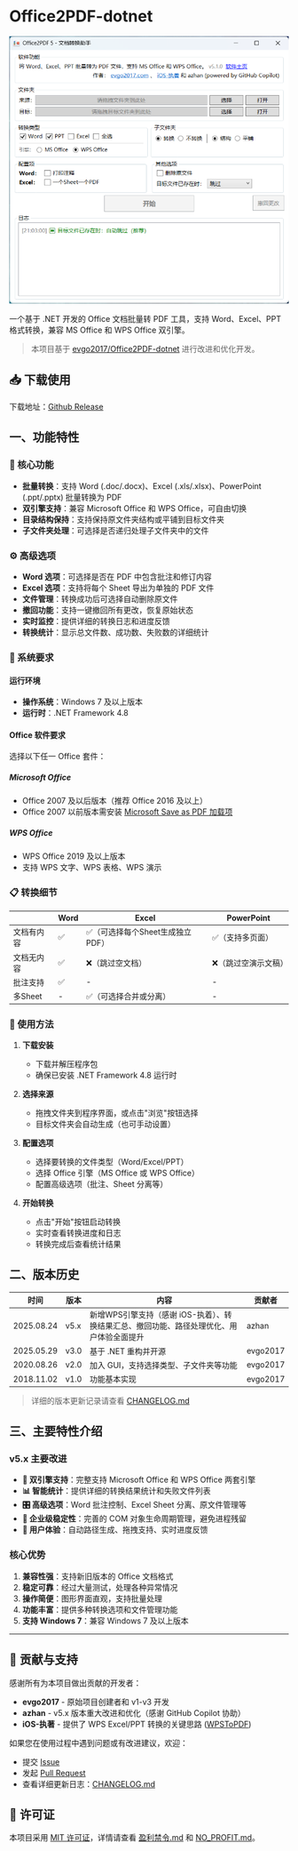 # Office2PDF-dotnet
![office2pdf_v5](./assets/office2pdf_v5.png)

一个基于 .NET 开发的 Office 文档批量转 PDF 工具，支持 Word、Excel、PPT 格式转换，兼容 MS Office 和 WPS Office 双引擎。

> 本项目基于 [evgo2017/Office2PDF-dotnet](https://github.com/evgo2017/Office2PDF-dotnet) 进行改进和优化开发。

## 📥 下载使用

下载地址：[Github Release](https://github.com/a90091343/Office2PDF-dotnet/releases)

## 一、功能特性

### 🚀 核心功能

- **批量转换**：支持 Word (.doc/.docx)、Excel (.xls/.xlsx)、PowerPoint (.ppt/.pptx) 批量转换为 PDF
- **双引擎支持**：兼容 Microsoft Office 和 WPS Office，可自由切换
- **目录结构保持**：支持保持原文件夹结构或平铺到目标文件夹
- **子文件夹处理**：可选择是否递归处理子文件夹中的文件

### ⚙️ 高级选项

- **Word 选项**：可选择是否在 PDF 中包含批注和修订内容
- **Excel 选项**：支持将每个 Sheet 导出为单独的 PDF 文件
- **文件管理**：转换成功后可选择自动删除原文件
- **撤回功能**：支持一键撤回所有更改，恢复原始状态
- **实时监控**：提供详细的转换日志和进度反馈
- **转换统计**：显示总文件数、成功数、失败数的详细统计

### 🔧 系统要求

#### 运行环境

- **操作系统**：Windows 7 及以上版本
- **运行时**：.NET Framework 4.8

#### Office 软件要求

选择以下任一 Office 套件：

##### Microsoft Office

- Office 2007 及以后版本（推荐 Office 2016 及以上）
- Office 2007 以前版本需安装 [Microsoft Save as PDF 加载项](https://www.microsoft.com/zh-cn/download/details.aspx?id=7)

##### WPS Office

- WPS Office 2019 及以上版本
- 支持 WPS 文字、WPS 表格、WPS 演示

### 📋 转换细节

|            | Word | Excel                                | PowerPoint        |
| ---------- | ---- | ------------------------------------ | ----------------- |
| 文档有内容 | ✅    | ✅（可选择每个Sheet生成独立PDF）     | ✅（支持多页面）   |
| 文档无内容 | ✅    | ❌（跳过空文档）                     | ❌（跳过空演示文稿） |
| 批注支持   | ✅    | -                                    | -                 |
| 多Sheet   | -    | ✅（可选择合并或分离）                | -                 |

### 🎯 使用方法

1. **下载安装**
   - 下载并解压程序包
   - 确保已安装 .NET Framework 4.8 运行时

2. **选择来源**
   - 拖拽文件夹到程序界面，或点击"浏览"按钮选择
   - 目标文件夹会自动生成（也可手动设置）

3. **配置选项**
   - 选择要转换的文件类型（Word/Excel/PPT）
   - 选择 Office 引擎（MS Office 或 WPS Office）
   - 配置高级选项（批注、Sheet 分离等）

4. **开始转换**
   - 点击"开始"按钮启动转换
   - 实时查看转换进度和日志
   - 转换完成后查看统计结果

## 二、版本历史

| 时间       | 版本 | 内容                                                         | 贡献者 |
| ---------- | ---- | ------------------------------------------------------------ | ------ |
| 2025.08.24 | v5.x | 新增WPS引擎支持（感谢 iOS-执着）、转换结果汇总、撤回功能、路径处理优化、用户体验全面提升 | azhan |
| 2025.05.29 | v3.0 | 基于 .NET 重构并开源                                         | evgo2017 |
| 2020.08.26 | v2.0 | 加入 GUI，支持选择类型、子文件夹等功能                       | evgo2017 |
| 2018.11.02 | v1.0 | 功能基本实现                                                 | evgo2017 |

> 详细的版本更新记录请查看 [CHANGELOG.md](./CHANGELOG.md)

## 三、主要特性介绍

### v5.x 主要改进

- **🔄 双引擎支持**：完整支持 Microsoft Office 和 WPS Office 两套引擎
- **📊 智能统计**：提供详细的转换结果统计和失败文件列表
- **🎛️ 高级选项**：Word 批注控制、Excel Sheet 分离、原文件管理等
- **💼 企业级稳定性**：完善的 COM 对象生命周期管理，避免进程残留
- **🎨 用户体验**：自动路径生成、拖拽支持、实时进度反馈

### 核心优势

1. **兼容性强**：支持新旧版本的 Office 文档格式
2. **稳定可靠**：经过大量测试，处理各种异常情况
3. **操作简便**：图形界面直观，支持批量处理
4. **功能丰富**：提供多种转换选项和文件管理功能
5. **支持 Windows 7**：兼容 Windows 7 及以上版本

---

## 💝 贡献与支持

感谢所有为本项目做出贡献的开发者：

- **evgo2017** - 原始项目创建者和 v1-v3 开发
- **azhan** - v5.x 版本重大改进和优化（感谢 GitHub Copilot 协助）
- **iOS-执著** - 提供了 WPS Excel/PPT 转换的关键思路 ([WPSToPDF](https://gitee.com/BudStudio/WPSToPDF))

如果您在使用过程中遇到问题或有改进建议，欢迎：

- 提交 [Issue](https://github.com/a90091343/Office2PDF-dotnet/issues)
- 发起 [Pull Request](https://github.com/a90091343/Office2PDF-dotnet/pulls)
- 查看详细更新日志：[CHANGELOG.md](./CHANGELOG.md)

## 📄 许可证

本项目采用 [MIT 许可证](./LICENSE)，详情请查看 [盈利禁令.md](./盈利禁令.md) 和 [NO_PROFIT.md](./NO_PROFIT.md)。
